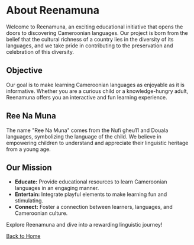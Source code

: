 # About Reenamuna

Welcome to Reenamuna, an exciting educational initiative that opens the doors to discovering Cameroonian languages. Our project is born from the belief that the cultural richness of a country lies in the diversity of its languages, and we take pride in contributing to the preservation and celebration of this diversity.

## Objective

Our goal is to make learning Cameroonian languages as enjoyable as it is informative. Whether you are a curious child or a knowledge-hungry adult, Reenamuna offers you an interactive and fun learning experience.

## Ree Na Muna

The name "Ree Na Muna" comes from the Nufi gheu11 and Douala languages, symbolizing the language of the child. We believe in empowering children to understand and appreciate their linguistic heritage from a young age.

## Our Mission

- **Educate:** Provide educational resources to learn Cameroonian languages in an engaging manner.
- **Entertain:** Integrate playful elements to make learning fun and stimulating.
- **Connect:** Foster a connection between learners, languages, and Cameroonian culture.

Explore Reenamuna and dive into a rewarding linguistic journey!

[Back to Home](README.md) <!-- Replace "lien_vers_accueil" with the link to the home page -->
